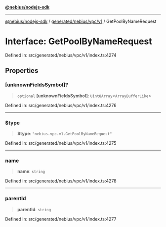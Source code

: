 [**@nebius/nodejs-sdk**](../../../../../README.md)

---

[@nebius/nodejs-sdk](../../../../../README.md) / [generated/nebius/vpc/v1](../README.md) / GetPoolByNameRequest

# Interface: GetPoolByNameRequest

Defined in: src/generated/nebius/vpc/v1/index.ts:4274

## Properties

### \[unknownFieldsSymbol\]?

> `optional` **\[unknownFieldsSymbol\]**: `Uint8Array`\<`ArrayBufferLike`\>

Defined in: src/generated/nebius/vpc/v1/index.ts:4276

---

### $type

> **$type**: `"nebius.vpc.v1.GetPoolByNameRequest"`

Defined in: src/generated/nebius/vpc/v1/index.ts:4275

---

### name

> **name**: `string`

Defined in: src/generated/nebius/vpc/v1/index.ts:4278

---

### parentId

> **parentId**: `string`

Defined in: src/generated/nebius/vpc/v1/index.ts:4277
